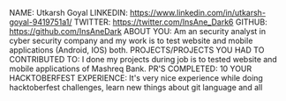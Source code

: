 NAME: Utkarsh Goyal
LINKEDIN: https://www.linkedin.com/in/utkarsh-goyal-9419751a1/
TWITTER: https://twitter.com/InsAne_Dark6
GITHUB: https://github.com/InsAneDark
ABOUT YOU: Am an security analyst in cyber security company and my work is to test website and mobile applications (Android, IOS) both.
PROJECTS/PROJECTS YOU HAD TO CONTRIBUTED TO: I done my projects during job is to tested website and mobile applications of Mashreq Bank.
PR'S COMPLETED: 10
YOUR HACKTOBERFEST EXPERIENCE: It's very nice experience while doing hacktoberfest challenges, learn new things about git language and all
